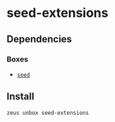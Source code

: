 
seed-extensions 
====================




## Dependencies
### Boxes
* [`seed`](seed.md)




## Install
```bash
zeus unbox seed-extensions
```






